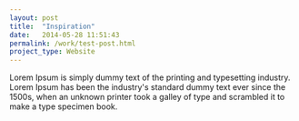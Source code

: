 ```yaml
---
layout: post
title:  "Inspiration"
date:   2014-05-28 11:51:43
permalink: /work/test-post.html
project_type: Website
---
```


Lorem Ipsum is simply dummy text of the printing and typesetting industry. Lorem Ipsum has been the industry's standard dummy text ever since the 1500s, when an unknown printer took a galley of type and scrambled it to make a type specimen book.

